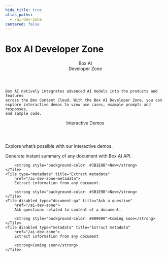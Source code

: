 ```yaml
---
hide_title: true
alias_paths:
  - /ai-dev-zone
centered: false
---
```

# Box AI Developer Zone

<Centered wide id="ai-developer-zone" >
  <HeroImage type="AiDevZone" imageWidth="548" imageHeight="493">
    <Header>
      Box AI</br>
      Developer Zone
    </Header>

    Box AI natively integrates advanced AI models into the products and features
    across the Box Content Cloud. With the Box AI Developer Zone, you can
    explore interactive demos to view use cases, example prompts and responses,
    and sample code.
  </HeroImage>
</Centered>

<Centered mid>
  <Header>
    Interactive Demos
  </Header>
    <p style="text-align: left; margin-left: 0;">
      Explore what’s possible with our interactive demos.
    </p>
  <TileGrid rows="3">
    <Tile type="summarisation" title="Get a summary"
        href="/ai-dev-zone-summary">
        Generate instant summary of any document with Box AI API.

        <strong style="background-color: #3B1E9B">New</strong>
    </Tile>
    <Tile type="metadata" title="Extract metadata"
        href="/ai-dev-zone-metadata">
        Extract information from any document.

        <strong style="background-color: #3B1E9B">New</strong>
    </Tile>
    <Tile disabled type="document-qa" title="Ask a question"
        href="/ai-dev-zone">
        Ask questions related to content of a document.

        <strong style="background-color: #909090">Coming soon</strong>
    </Tile>
    <Tile disabled type="metadata" title="Extract metadata"
        href="/ai-dev-zone">
        Extract information from any document

        <strong>Coming soon</strong>
    </Tile>
  </TileGrid>
</Centered>

<!-- <Centered mid>
  <Header>
    AI API reference
  </Header>
  <p style="text-align: left; margin-left: 0;">
    Follow along with our featured guides to help get you up and running
  </p>

  <TileGrid rows="4">
    <Tile type="pen" title="Text generation"
      href="/ai-dev-zone">
        AI API ask about document's content endpoint
    </Tile>
    <Tile type="speach-bubble" title="Q&A"
      href="/ai-dev-zone">
        AI API document Q&A endpoint
    </Tile>
    <Tile type="document" title="Metadata extraction"
      href="/ai-dev-zone">
        Metadata AI API for extrating metadata from a document
    </Tile>
    <Tile type="document" title="Metadata extraction"
      href="/ai-dev-zone">
        Metadata AI API for extrating metadata from a document
    </Tile>
  </TileGrid>
</Centered> -->
